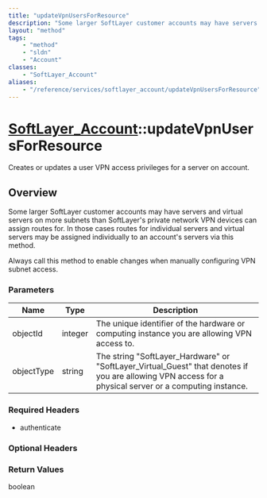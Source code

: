 ```yaml
---
title: "updateVpnUsersForResource"
description: "Some larger SoftLayer customer accounts may have servers and virtual servers on more subnets than SoftLayer's private ne... "
layout: "method"
tags:
    - "method"
    - "sldn"
    - "Account"
classes:
    - "SoftLayer_Account"
aliases:
    - "/reference/services/softlayer_account/updateVpnUsersForResource"
---
```

# [SoftLayer_Account](/reference/services/SoftLayer_Account)::updateVpnUsersForResource

Creates or updates a user VPN access privileges for a server on account.


## Overview 
Some larger SoftLayer customer accounts may have servers and virtual servers on more subnets than SoftLayer's private network VPN devices can assign routes for. In those cases routes for individual servers and virtual servers may be assigned individually to an account's servers via this method. 

Always call this method to enable changes when manually configuring VPN subnet access. 

### Parameters 
|Name | Type | Description |
| --- | --- | --- |
|objectId| integer| The unique identifier of the hardware or computing instance you are allowing VPN access to.|
|objectType| string| The string "SoftLayer_Hardware" or "SoftLayer_Virtual_Guest" that denotes if you are allowing VPN access for a physical server or a computing instance.|


### Required Headers
* authenticate

### Optional Headers

### Return Values
boolean

